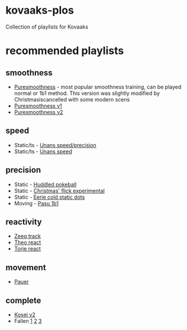 # kovaaks-plos
Collection of playlists for Kovaaks

# recommended playlists

## smoothness
* [Puresmoothness](https://github.com/riddbtw/kovaaks-plos/blob/main/PureG%20Smoothness.json) - most popular smoothness training, can be played normal or 1b1 method.  This version was slightly modified by Christmasiscancelled with some modern scens
* [Puresmoothness v1](https://github.com/riddbtw/kovaaks-plos/blob/main/PureSmoothness_Updated_Invica.json)
* [Puresmoothness v2](https://github.com/riddbtw/kovaaks-plos/blob/main/PureSmoothness_updated.json) 

## speed
* Static/ts - [Unans speed/precision](https://github.com/riddbtw/kovaaks-plos/blob/main/Speed_and_flicking_accuracy.json)
* Static/ts - [Unans speed](https://github.com/riddbtw/kovaaks-plos/blob/main/Just%20move%20your%20hand%20faster.json)

## precision
* Static - [Huddled pokeball](https://github.com/riddbtw/kovaaks-plos/blob/main/Huddled_Pokeball.json)
* Static - [Christmas' flick experimental](https://github.com/riddbtw/kovaaks-plos/blob/main/flick%20experimental.json)
* Static - [Eerie cold static dots](https://github.com/riddbtw/kovaaks-plos/blob/main/EerieCold%20-%20Static.json)
* Moving - [Pasu 1b1](https://github.com/riddbtw/kovaaks-plos/blob/main/pasu_1by1.json)

## reactivity
* [Zeeq track](https://github.com/riddbtw/kovaaks-plos/blob/main/Zeeq%20-%20Tracking.json)
* [Theo react](https://github.com/riddbtw/kovaaks-plos/blob/main/Theo%20-%20Reactivity.json)
* [Torje react](https://github.com/riddbtw/kovaaks-plos/blob/main/Torje_Reactivity_conditioning_v2.json)

## movement
* [Pauer](https://github.com/riddbtw/kovaaks-plos/blob/main/pauer%20movement.json)

## complete
* [Kosei v2](https://github.com/riddbtw/kovaaks-plos/blob/main/Kosei_v2_not_complete.json)
* Fallen [1](https://github.com/riddbtw/kovaaks-plos/blob/main/Fallen%20Complete%20%231%20(play%201x).json) [2](https://github.com/riddbtw/kovaaks-plos/blob/main/Fallen%20Complete%20%232%20(play%201x).json) [3](https://github.com/riddbtw/kovaaks-plos/blob/main/Fallen%20Complete%20%233%20(play%201x).json)
